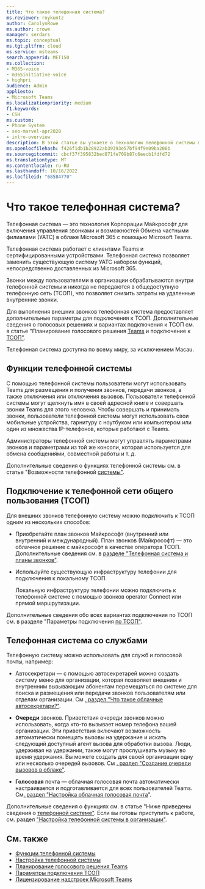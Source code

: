 ```yaml
---
title: Что такое телефонная система?
ms.reviewer: roykuntz
author: CarolynRowe
ms.author: crowe
manager: serdars
ms.topic: conceptual
ms.tgt.pltfrm: cloud
ms.service: msteams
search.appverid: MET150
ms.collection:
- M365-voice
- m365initiative-voice
- highpri
audience: Admin
appliesto:
- Microsoft Teams
ms.localizationpriority: medium
f1.keywords:
- CSH
ms.custom:
- Phone System
- seo-marvel-apr2020
- intro-overview
description: В этой статье вы узнаете о технологии телефонной системы в Microsoft 365.
ms.openlocfilehash: f426f1db1b28922ab39393e57bf94f9e09ba206b
ms.sourcegitcommit: cbcf37f395832bed871fe709b87c6eecb1fdfd72
ms.translationtype: MT
ms.contentlocale: ru-RU
ms.lasthandoff: 10/16/2022
ms.locfileid: "68584770"
---
```

# <a name="what-is-phone-system"></a>Что такое телефонная система?

Телефонная система — это технология Корпорации Майкрософт для включения управления звонками и возможностей Обмена частными филиалами (УАТС) в облаке Microsoft 365 с помощью Microsoft Teams.

Телефонная система работает с клиентами Teams и сертифицированными устройствами. Телефонная система позволяет заменить существующую систему УАТС набором функций, непосредственно доставленных из Microsoft 365.

Звонки между пользователями в организации обрабатываются внутри телефонной системы и никогда не передаются в общедоступную телефонную сеть (ТСОП), что позволяет снизить затраты на удаленные внутренние звонки. 

Для выполнения внешних звонков телефонная система предоставляет дополнительные параметры для подключения к ТСОП. Дополнительные сведения о голосовых решениях и вариантах подключения к ТСОП см. в статье "Планирование голосового решения [Teams](cloud-voice-landing-page.md) и подключение к [ТСОП"](#connect-to-the-public-switched-telephone-network-pstn).

Телефонная система доступна по всему миру, за исключением Macau. 

## <a name="phone-system-features"></a>Функции телефонной системы

С помощью телефонной системы пользователи могут использовать Teams для размещения и получения звонков, передачи звонков, а также отключения или отключения вызовов. Пользователи телефонной системы могут щелкнуть имя в своей адресной книге и совершать звонки Teams для этого человека. Чтобы совершать и принимать звонки, пользователи телефонной системы могут использовать свои мобильные устройства, гарнитуру с ноутбуком или компьютером или один из множества IP-телефонов, которые работают с Teams. 

Администраторы телефонной системы могут управлять параметрами звонков и параметрами из той же консоли, которая используется для обмена сообщениями, совместной работы и т. д.

Дополнительные сведения о функциях телефонной системы см. в статье "Возможности телефонной [системы"](here-s-what-you-get-with-phone-system.md).
  

## <a name="connect-to-the-public-switched-telephone-network-pstn"></a>Подключение к телефонной сети общего пользования (ТСОП)
  
Для внешних звонков телефонную систему можно подключить к ТСОП одним из нескольких способов:
  
- Приобретайте план звонков Майкрософт (внутренний или внутренний и международный). План звонков (Майкрософт) — это облачное решение с майкрософт в качестве оператора ТСОП. Дополнительные сведения см. в [разделе "Телефонная система и планы звонков"](calling-plan-landing-page.md).

- Используйте существующую инфраструктуру телефонии для подключения к локальному ТСОП.

  Локальную инфраструктуру телефонии можно подключить к телефонной системе с помощью звонков operator Connect или прямой маршрутизации. 

Дополнительные сведения обо всех вариантах подключения по ТСОП см. в разделе "Параметры подключения [по ТСОП"](pstn-connectivity.md).


## <a name="phone-system-with-services"></a>Телефонная система со службами

Телефонную систему можно использовать для служб и голосовой почты, например:

-  Автосекретари — с помощью автосекретарей можно создать систему меню для организации, которая позволяет внешним и внутренним вызывающим абонентам перемещаться по системе для поиска и размещения или передачи звонков пользователям или отделам организации. См [. раздел "Что такое облачные автосекретари?"](what-are-phone-system-auto-attendants.md).

- **Очереди** звонков. Приветствия очереди звонков можно использовать, когда кто-то вызывает номер телефона вашей организации. Эти приветствия включают возможность автоматически помещать вызовы на удержание и искать следующий доступный агент вызова для обработки вызова. Люди, удерживая на удержании, также могут прослушивать музыку во время удержания. Вы можете создать для своей организации одну или несколько очередей вызовов. См [. раздел "Создание очереди вызовов в облаке"](create-a-phone-system-call-queue.md).

- **Голосовая** почта — облачная голосовая почта автоматически настраивается и подготавливается для всех пользователей Teams. См[. раздел "Настройка облачная голосовая почта](set-up-phone-system-voicemail.md)".

Дополнительные сведения о функциях см. в статье "Ниже приведены сведения о [телефонной системе"](here-s-what-you-get-with-phone-system.md). Если вы готовы приступить к работе, см. раздел ["Настройка телефонной системы в организации"](setting-up-your-phone-system.md).

## <a name="related-topics"></a>См. также

- [Функции телефонной системы](here-s-what-you-get-with-phone-system.md)
- [Настройка телефонной системы](setting-up-your-phone-system.md)
- [Планирование голосового решения Teams](cloud-voice-landing-page.md)
- [Параметры подключения ТСОП](pstn-connectivity.md)
- [Лицензирование надстроек Microsoft Teams](./teams-add-on-licensing/microsoft-teams-add-on-licensing.md)
